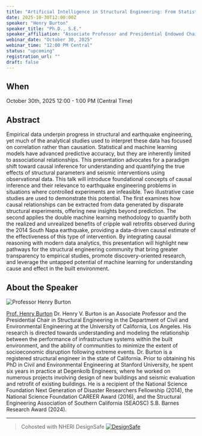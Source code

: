 ```yaml
---
title: "Artificial Intelligence in Structural Engineering: From Statistical and Machine Learning to Causal Analysis"
date: 2025-10-30T12:00:00Z
speaker: "Henry Burton"
speaker_title: "Ph.D., S.E."
speaker_affiliation: "Associate Professor and Presidential Endowed Chair in Structural Engineering, University of California, Los Angeles"
webinar_date: "October 30, 2025"
webinar_time: "12:00 PM Central"
status: "upcoming"
registration_url: ""
draft: false
---
```


## When
October 30th, 2025 12:00 - 1:00 PM (Central Time)

## Abstract

Empirical data underpin progress in structural and earthquake engineering, yet much of the analytical studies used to interpret these data has focused on correlation rather than causation. Statistical and machine learning models have advanced predictive accuracy, but they are inherently limited to associational relationships. This presentation advocates for a paradigm shift toward causal inference for understanding and quantifying the true effects of structural parameters and seismic interventions using observational data. This talk will introduce foundational concepts of causal inference and their relevance to earthquake engineering problems in situations where controlled experiments are infeasible. Two illustrative case studies are used to demonstrate this potential. The first examines how causal relationships can be extracted from data generated by disparate structural experiments, offering new insights beyond prediction. The second applies the double machine learning methodology to quantify both the realized and unrealized benefits of cripple wall retrofits observed during the 2014 South Napa earthquake, providing a data-driven causal estimate of the effectiveness of this type of intervention. By integrating causal reasoning with modern data analytics, this presentation will highlight new pathways for the structural engineering community that bring greater transparency to empirical studies, promote discovery-oriented research, and leverage the untapped potential of machine learning for understanding cause and effect in the built environment.

## About the Speaker

![Professor Henry Burton](/images/webinar/burton.jpg)

[Prof. Henry Burton](https://samueli.ucla.edu/people/henry-burton/) Dr. Henry V. Burton is an Associate Professor and the Presidential Chair in Structural Engineering in the Department of Civil and Environmental Engineering at the University of California, Los Angeles. His research is directed towards understanding and modeling the relationship between the performance of infrastructure systems within the built environment, and the ability of communities to minimize the extent of socioeconomic disruption following extreme events. Dr. Burton is a registered structural engineer in the state of California. Prior to obtaining his PhD in Civil and Environmental Engineering at Stanford University, he spent six years in practice at Degenkolb Engineers, where he worked on numerous projects involving design of new buildings and seismic evaluation and retrofit of existing buildings. He is a recipient of the National Science Foundation Next Generation of Disaster Researchers Fellowship (2014), the National Science Foundation CAREER Award (2016), and the Structural Engineering Association of Southern California (SEAOSC) S.B. Barnes Research Award (2024).

---

> Cohosted with NHERI DesignSafe
> [![DesignSafe](https://www.designsafe-ci.org/media/filer_public/2d/d3/2dd37fbf-289e-49cf-9c1a-879c864c4e17/nsf_nheri-ds.png)](https://www.designsafe-ci.org/)
